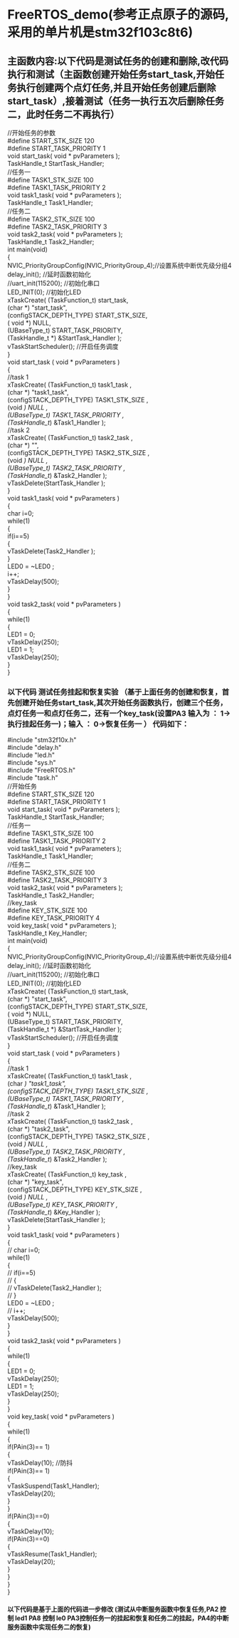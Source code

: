 #  FreeRTOS_demo(参考正点原子的源码,采用的单片机是stm32f103c8t6)  
## 主函数内容:以下代码是测试任务的创建和删除,改代码执行和测试（主函数创建开始任务start_task,开始任务执行创建两个点灯任务,并且开始任务创建后删除start_task）,接着测试（任务一执行五次后删除任务二，此时任务二不再执行）

//开始任务的参数  
#define START_STK_SIZE 120   
#define START_TASK_PRIORITY 1  
void start_task( void * pvParameters );  
TaskHandle_t  StartTask_Handler;  
//任务一  
#define TASK1_STK_SIZE 100   
#define TASK1_TASK_PRIORITY 2  
void task1_task( void * pvParameters );  
TaskHandle_t Task1_Handler;  
//任务二  
#define TASK2_STK_SIZE 100   
#define TASK2_TASK_PRIORITY 3  
void task2_task( void * pvParameters );  
TaskHandle_t Task2_Handler;   
int main(void)   
{   
	NVIC_PriorityGroupConfig(NVIC_PriorityGroup_4);//设置系统中断优先级分组4	   	 
	delay_init();	    				//延时函数初始化	     
	//uart_init(115200);					//初始化串口   
	LED_INIT(0);		  					//初始化LED   
	xTaskCreate( (TaskFunction_t) start_task,  
			     (char *) "start_task",   
			     (configSTACK_DEPTH_TYPE) START_STK_SIZE,  
			     ( void *) NULL,   
			     (UBaseType_t) START_TASK_PRIORITY,    
			     (TaskHandle_t *) &StartTask_Handler );   
    vTaskStartScheduler();          //开启任务调度    
}   
 void start_task ( void * pvParameters )   
 {   
	  //task 1   
    xTaskCreate( (TaskFunction_t) task1_task ,   
				 (char *)  "task1_task",    
				 (configSTACK_DEPTH_TYPE) TASK1_STK_SIZE ,   
				 (void *) NULL ,   
				 (UBaseType_t) TASK1_TASK_PRIORITY ,   
				 (TaskHandle_t*) &Task1_Handler );  
      //task 2    
    xTaskCreate( (TaskFunction_t) task2_task ,   
				 (char *) "",   
				 (configSTACK_DEPTH_TYPE) TASK2_STK_SIZE ,   
				 (void *) NULL ,   
				 (UBaseType_t) TASK2_TASK_PRIORITY ,  
				 (TaskHandle_t*) &Task2_Handler );   
    vTaskDelete(StartTask_Handler );    					  
 }   
 void task1_task( void * pvParameters )    
 {   
	 char i=0;     
	 while(1)   
	 {    
		 if(i==5)   
 		 {   
			 vTaskDelete(Task2_Handler );   
		 }    
		LED0 = ~LED0 ;   
		 i++;    
        vTaskDelay(500);   		 
	 }   
 }   
 void task2_task( void * pvParameters )   
 {    
	  while(1)   
	 {   
		 LED1 = 0;   
		 vTaskDelay(250);  
         LED1 = 1;  
         vTaskDelay(250);   		 
	 }   
 }    
### 以下代码 测试任务挂起和恢复实验  （基于上面任务的创建和恢复，首先创建开始任务start_task,其次开始任务函数执行，创建三个任务，点灯任务一和点灯任务二，还有一个key_task(设置PA3 输入为 ： 1->执行挂起任务一)；输入  ：  0->恢复任务一 ） 代码如下：
#include "stm32f10x.h"   
#include "delay.h"    
#include "led.h"      
#include "sys.h"     
#include "FreeRTOS.h"    
#include "task.h"    
//开始任务    
#define START_STK_SIZE 120    
#define START_TASK_PRIORITY 1  
void start_task( void * pvParameters );   
TaskHandle_t  StartTask_Handler;    
//任务一    
#define TASK1_STK_SIZE 100      
#define TASK1_TASK_PRIORITY 2    
void task1_task( void * pvParameters );    
TaskHandle_t Task1_Handler;    
//任务二    
#define TASK2_STK_SIZE 100      
#define TASK2_TASK_PRIORITY 3    
void task2_task( void * pvParameters );     
TaskHandle_t Task2_Handler;    
//key_task     
#define KEY_STK_SIZE 100     
#define KEY_TASK_PRIORITY 4    
void key_task( void * pvParameters );   
TaskHandle_t Key_Handler;    
int main(void)     
{   
	NVIC_PriorityGroupConfig(NVIC_PriorityGroup_4);//设置系统中断优先级分组4      	 	 
	delay_init();	    				//延时函数初始化	      
	//uart_init(115200);					//初始化串口    
	LED_INIT(0);		  					//初始化LED    
	xTaskCreate( (TaskFunction_t) start_task,   
			     (char *) "start_task",   
			     (configSTACK_DEPTH_TYPE) START_STK_SIZE,  
			     ( void *) NULL,  
			     (UBaseType_t) START_TASK_PRIORITY,  
			     (TaskHandle_t *) &StartTask_Handler );  
    vTaskStartScheduler();          //开启任务调度  
}  
 void start_task ( void * pvParameters )  
 {  
	  //task 1  
    xTaskCreate( (TaskFunction_t) task1_task ,  
				 (char *)  "task1_task",  
				 (configSTACK_DEPTH_TYPE) TASK1_STK_SIZE ,  
				 (UBaseType_t) TASK1_TASK_PRIORITY ,  
				 (TaskHandle_t*) &Task1_Handler );  
      //task 2   
    xTaskCreate( (TaskFunction_t) task2_task ,  
				 (char *) "task2_task",  
				 (configSTACK_DEPTH_TYPE) TASK2_STK_SIZE ,   
				 (void *) NULL ,  
				 (UBaseType_t) TASK2_TASK_PRIORITY ,  
				 (TaskHandle_t*) &Task2_Handler );  
	  //key_task		   
	 xTaskCreate( (TaskFunction_t) key_task ,  
				 (char *) "key_task",  
				 (configSTACK_DEPTH_TYPE) KEY_STK_SIZE ,  
				 (void *) NULL ,  
				 (UBaseType_t) KEY_TASK_PRIORITY ,  
				 (TaskHandle_t*) &Key_Handler );	  		 
    vTaskDelete(StartTask_Handler ); 	 	 			  						   
 }   
 void task1_task( void * pvParameters )  
 {  
//	 char i=0;   
	 while(1)  
	 {  
//		 if(i==5)  
//		 {  
//			 vTaskDelete(Task2_Handler );   
//		 }  
		LED0 = ~LED0 ;  
//		 i++;  
        vTaskDelay(500);  		  
	 }  
 }  
 void task2_task( void * pvParameters )  
 {  
	  while(1)  
	 {  
		 LED1 = 0;  
		 vTaskDelay(250);  
         LED1 = 1;  
         vTaskDelay(250); 	 	  
	 }    
 }  
 void key_task( void * pvParameters )   
 {   
	  while(1)  
	 {   
		 if(PAin(3)== 1)    
		{  
			vTaskDelay(10); //防抖  
			if(PAin(3)== 1)  
			{  
				vTaskSuspend(Task1_Handler);  
				vTaskDelay(20);   
			}   
		}   
		if(PAin(3)==0)  
		{  
			vTaskDelay(10);  
			if(PAin(3)==0)  
			{  
				vTaskResume(Task1_Handler);  
				vTaskDelay(20);   
			}   
		}   
	 }   
 }        
####  以下代码是基于上面的代码进一步修改   (测试从中断服务函数中恢复任务,PA2 控制 led1  PA8 控制 le0 PA3控制任务一的挂起和恢复和任务二的挂起，PA4的中断服务函数中实现任务二的恢复)









 


